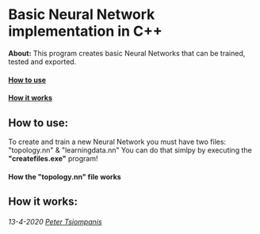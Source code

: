 # Basic Neural Network implementation in C++

**About:** This program creates basic Neural Networks that can be trained, tested and exported.
  
#### [**How to use**](#How-to-use:)
#### [**How it works**](#How-it-works:)

## How to use:
  To create and train a new Neural Network you must have two files: "topology.nn" & "learningdata.nn"
  You can do that simlpy by executing the **"createfiles.exe"** program!
  
#### How the "topology.nn" file works   



## How it works:





###### 13-4-2020 [Peter Tsiompanis](www.tsiompanis.com)
